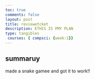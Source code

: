 ```yaml
---
toc: true
comments: false
layout: post
title: reviewetcket
description: ETHIS IS PMY PLAN
type: tangibles
 courses: { compsci: {week:1}}
---
```


## summaruy
made a snake gamee
and got it to work!!